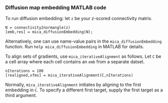 ### Diffusion map embedding MATLAB code
To run diffusion embedding: let `z` be your z-scored connectivity matrix. 
```
N = connectivity2normangle(z)
[emb,res] = mica_diffusionEmbedding(N); 
```
Alternatively, one can use name-value pairs in the `mica_diffusionEmbedding` function. Run `help mica_diffusionEmbedding` in MATLAB for details. 

To align sets of gradients, use `mica_iterativeAlignment` as follows. Let `C` be a cell array where each cell contains an `emb` from a separate datset. 
```
nIterations = 100
[realigned,xfms] = mica_iterativeAlignment(C,nIterations)
```
Normally, `mica_iterativeAlignment` initiates by aligning to the first embedding in `C`. To specify a different first target, supply the first target as a third argument. 


